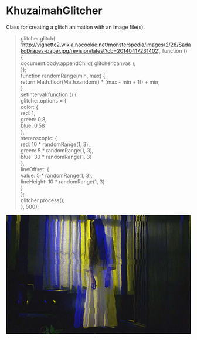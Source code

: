 # KhuzaimahGlitcher
Class for creating a glitch animation with an image file(s).

>  glitcher.glitch( 'http://vignette2.wikia.nocookie.net/monsterspedia/images/2/28/SadakoDrapes-paper.jpg/revision/latest?cb=20140417231402', function () {<br/>
>   document.body.appendChild( glitcher.canvas );<br/>
>  });<br/>
>  function randomRange(min, max) {<br/>
>   return Math.floor(Math.random() * (max - min + 1)) + min;<br/>
>  }<br/>
>  setInterval(function () {<br/>
>   glitcher.options = {<br/>
>    color: {<br/>
>     red: 1,<br/>
>     green: 0.8,<br/>
>     blue: 0.58<br/>
>    },<br/>
>    stereoscopic: {<br/>
>     red: 10 * randomRange(1, 3),<br/>
>     green: 5 * randomRange(1, 3),<br/>
>     blue: 30 * randomRange(1, 3)<br/>
>    },<br/>
>    lineOffset: {<br/>
>     value: 5 * randomRange(1, 3),<br/>
>     lineHeight: 10 * randomRange(1, 3)<br/>
>    }<br/>
>   };<br/>
>   glitcher.process(); <br/>
>  }, 500);

![Example Image](./example-image.jpg)
